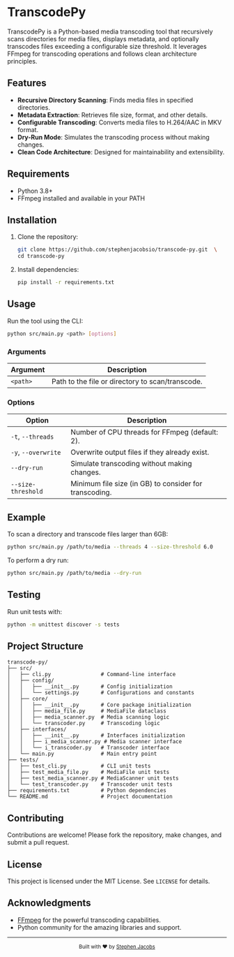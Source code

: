 # TranscodePy

TranscodePy is a Python-based media transcoding tool that recursively scans directories for media files, displays metadata, and optionally transcodes files exceeding a configurable size threshold. It leverages FFmpeg for transcoding operations and follows clean architecture principles.

## Features

- **Recursive Directory Scanning**: Finds media files in specified directories.
- **Metadata Extraction**: Retrieves file size, format, and other details.
- **Configurable Transcoding**: Converts media files to H.264/AAC in MKV format.
- **Dry-Run Mode**: Simulates the transcoding process without making changes.
- **Clean Code Architecture**: Designed for maintainability and extensibility.

## Requirements

- Python 3.8+
- FFmpeg installed and available in your PATH

## Installation

1. Clone the repository:
   ```bash
   git clone https://github.com/stephenjacobsio/transcode-py.git  \
   cd transcode-py
   ```

2. Install dependencies:
   ```bash
   pip install -r requirements.txt
   ```

## Usage

Run the tool using the CLI:

```bash
python src/main.py <path> [options]
```

### Arguments

| Argument              | Description                                              |
|-----------------------|----------------------------------------------------------|
| `<path>`              | Path to the file or directory to scan/transcode.         |

### Options

| Option                | Description                                              |
|-----------------------|----------------------------------------------------------|
| `-t`, `--threads`     | Number of CPU threads for FFmpeg (default: 2).           |
| `-y`, `--overwrite`   | Overwrite output files if they already exist.            |
| `--dry-run`           | Simulate transcoding without making changes.             |
| `--size-threshold`    | Minimum file size (in GB) to consider for transcoding.   |

## Example

To scan a directory and transcode files larger than 6GB:

```bash
python src/main.py /path/to/media --threads 4 --size-threshold 6.0
```

To perform a dry run:

```bash
python src/main.py /path/to/media --dry-run
```

## Testing

Run unit tests with:

```bash
python -m unittest discover -s tests
```

## Project Structure

```plaintext
transcode-py/
├── src/
│   ├── cli.py                # Command-line interface
│   ├── config/
│   │   ├── __init__.py       # Config initialization
│   │   └── settings.py       # Configurations and constants
│   ├── core/
│   │   ├── __init__.py       # Core package initialization
│   │   ├── media_file.py     # MediaFile dataclass
│   │   ├── media_scanner.py  # Media scanning logic
│   │   └── transcoder.py     # Transcoding logic
│   ├── interfaces/
│   │   ├── __init__.py       # Interfaces initialization
│   │   ├── i_media_scanner.py # Media scanner interface
│   │   └── i_transcoder.py   # Transcoder interface
│   └── main.py               # Main entry point
├── tests/
│   ├── test_cli.py           # CLI unit tests
│   ├── test_media_file.py    # MediaFile unit tests
│   ├── test_media_scanner.py # MediaScanner unit tests
│   └── test_transcoder.py    # Transcoder unit tests
├── requirements.txt          # Python dependencies
└── README.md                 # Project documentation
```

## Contributing

Contributions are welcome! Please fork the repository, make changes, and submit a pull request.

## License

This project is licensed under the MIT License. See `LICENSE` for details.

## Acknowledgments

- [FFmpeg](https://ffmpeg.org/) for the powerful transcoding capabilities.
- Python community for the amazing libraries and support.

---
<div align="center">
  <sub>Built with ❤️ by <a href="https://stephenjacobs.io">Stephen Jacobs</a></sub>
</div>

